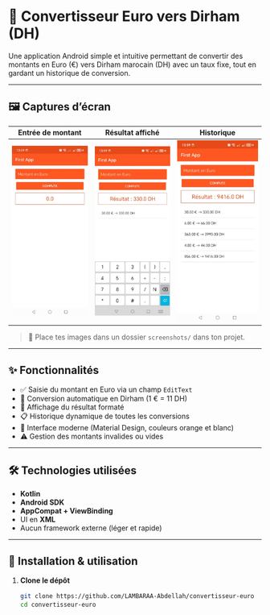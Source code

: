 # 📱 Convertisseur Euro vers Dirham (DH)

Une application Android simple et intuitive permettant de convertir des montants en Euro (€) vers Dirham marocain (DH) avec un taux fixe, tout en gardant un historique de conversion.

---

## 🖼️ Captures d’écran

| Entrée de montant | Résultat affiché | Historique |
|-------------------|------------------|------------|
| ![img1](screenshots/img1.jpg) | ![img2](screenshots/img2.jpg) | ![img3](screenshots/img3.jpg) |

> 📁 Place tes images dans un dossier `screenshots/` dans ton projet.

---

## ✨ Fonctionnalités

- ✅ Saisie du montant en Euro via un champ `EditText`
- 🔁 Conversion automatique en Dirham (1 € = 11 DH)
- 🧾 Affichage du résultat formaté
- 📋 Historique dynamique de toutes les conversions
- 🎨 Interface moderne (Material Design, couleurs orange et blanc)
- ⚠️ Gestion des montants invalides ou vides

---

## 🛠️ Technologies utilisées

- **Kotlin**
- **Android SDK**
- **AppCompat + ViewBinding**
- UI en **XML**
- Aucun framework externe (léger et rapide)

---

## 🚀 Installation & utilisation

1. **Clone le dépôt**
   ```bash
   git clone https://github.com/LAMBARAA-Abdellah/convertisseur-euro
   cd convertisseur-euro
